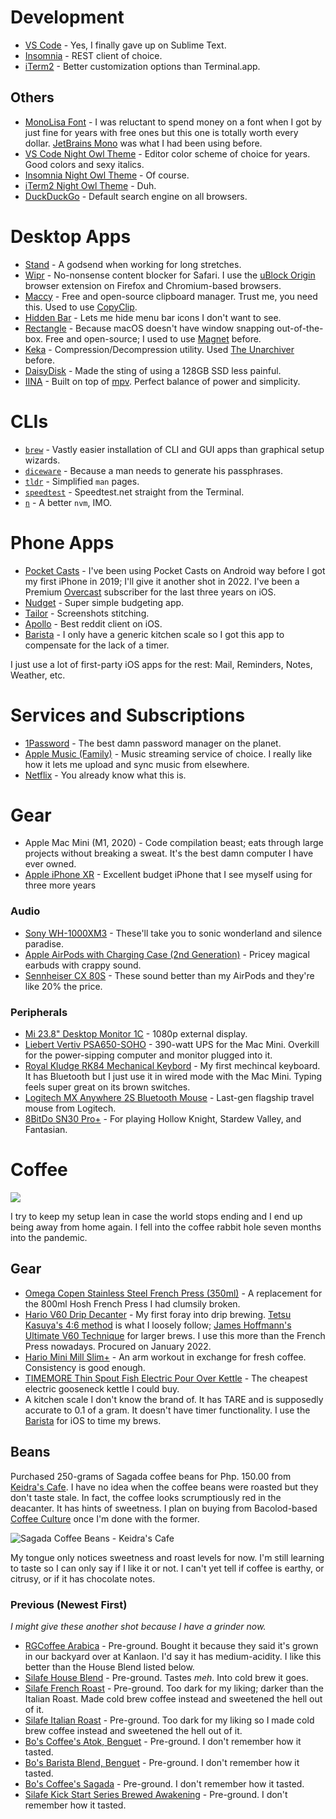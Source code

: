 # Development

- [VS Code](https://code.visualstudio.com/) - Yes, I finally gave up on Sublime Text.
- [Insomnia](https://insomnia.rest) - REST client of choice.
- [iTerm2](https://iterm2.com) - Better customization options than Terminal.app.

## Others

- [MonoLisa Font](https://monolisa.dev) - I was reluctant to spend money on a font when I got by just fine for years with free ones but this one is totally worth every dollar. [JetBrains Mono](https://www.jetbrains.com/lp/mono/) was what I had been using before.
- [VS Code Night Owl Theme](https://marketplace.visualstudio.com/items?itemName=sdras.night-owl) - Editor color scheme of choice for years. Good colors and sexy italics.
- [Insomnia Night Owl Theme](https://www.npmjs.com/package/insomnia-plugin-night-owl-theme) - Of course.
- [iTerm2 Night Owl Theme](https://github.com/nickcernis/iterm2-night-owl) - Duh.
- [DuckDuckGo](https://ddg.gg) - Default search engine on all browsers.

# Desktop Apps

- [Stand](https://getstandapp.com) - A godsend when working for long stretches.
- [Wipr](https://giorgiocalderolla.com/wipr.html) - No-nonsense content blocker for Safari. I use the [uBlock Origin](https://github.com/gorhill/uBlock) browser extension on Firefox and Chromium-based browsers.
- [Maccy](https://maccy.app) - Free and open-source clipboard manager. Trust me, you need this. Used to use [CopyClip](https://apps.apple.com/us/app/copyclip-clipboard-history/id595191960?mt=12).
- [Hidden Bar](https://github.com/dwarvesf/hidden) - Lets me hide menu bar icons I don't want to see.
- [Rectangle](https://rectangleapp.com) - Because macOS doesn't have window snapping out-of-the-box. Free and open-source; I used to use [Magnet](https://apps.apple.com/us/app/magnet/id441258766?mt=12) before.
- [Keka](https://www.keka.io) - Compression/Decompression utility. Used [The Unarchiver](https://macpaw.com/the-unarchiver) before.
- [DaisyDisk](https://daisydiskapp.com) - Made the sting of using a 128GB SSD less painful.
- [IINA](https://iina.io) - Built on top of [mpv](https://mpv.io). Perfect balance of power and simplicity.

# CLIs

- [`brew`](https://brew.sh) - Vastly easier installation of CLI and GUI apps than graphical setup wizards.
- [`diceware`](https://github.com/ulif/diceware) - Because a man needs to generate his passphrases.
- [`tldr`](https://tldr.sh) - Simplified `man` pages.
- [`speedtest`](https://github.com/sivel/speedtest-cli) - Speedtest.net straight from the Terminal.
- [`n`](https://github.com/tj/n) - A better `nvm`, IMO.

# Phone Apps

- [Pocket Casts](https://pocketcasts.com) - I've been using Pocket Casts on Android way before I got my first iPhone in 2019; I'll give it another shot in 2022. I've been a Premium [Overcast](https://overcast.fm) subscriber for the last three years on iOS.
- [Nudget](https://nudgetapp.com) - Super simple budgeting app.
- [Tailor](https://apps.apple.com/ph/app/tailor-screenshot-stitching/id926653095) - Screenshots stitching.
- [Apollo](https://apolloapp.io) - Best reddit client on iOS.
- [Barista](https://www.baristacoffeeapp.com) - I only have a generic kitchen scale so I got this app to compensate for the lack of a timer.

I just use a lot of first-party iOS apps for the rest: Mail, Reminders, Notes, Weather, etc.

# Services and Subscriptions

- [1Password](https://1password.com) - The best damn password manager on the planet.
- [Apple Music (Family)](https://www.apple.com/ph/apple-music/) - Music streaming service of choice. I really like how it lets me upload and sync music from elsewhere.
- [Netflix](https://netflix.com) - You already know what this is.

# Gear

- Apple Mac Mini (M1, 2020) - Code compilation beast; eats through large projects without breaking a sweat. It's the best damn computer I have ever owned.
- [Apple iPhone XR](/blog/iphone-xr-review) - Excellent budget iPhone that I see myself using for three more years

### Audio

- [Sony WH-1000XM3](https://www.sony.com.ph/electronics/headband-headphones/wh-1000xm3) - These'll take you to sonic wonderland and silence paradise.
- [Apple AirPods with Charging Case (2nd Generation)](https://www.apple.com/ph/airpods-2nd-generation/) - Pricey magical earbuds with crappy sound.
- [Sennheiser CX 80S](https://ph.sennheiser.com/products/cx-80s) - These sound better than my AirPods and they're like 20% the price.

### Peripherals
- [Mi 23.8" Desktop Monitor 1C](https://www.mi.com/global/mi-23.8-desktop-monitor-1c/) - 1080p external display.
- [Liebert Vertiv PSA650-SOHO](https://www.vertiv.com/en-asia/products-catalog/critical-power/uninterruptible-power-supplies-ups/psa650-soho/) - 390-watt UPS for the Mac Mini. Overkill for the power-sipping computer and monitor plugged into it.
- [Royal Kludge RK84 Mechanical Keybord](https://gameone.ph/rk-royal-kludge-rk84-tri-mode-rgb-84-keys-hot-swappable-mechanical-keyboard-black-brown.html) - My first mechincal keyboard. It has Bluetooth but I just use it in wired mode with the Mac Mini. Typing feels super great on its brown switches.
- [Logitech MX Anywhere 2S Bluetooth Mouse](https://shopee.ph/Logitech-MX-Anywhere-2S-Wireless-Mobile-Mouse-(Graphite)-(ONLINE-EXCLUSIVE)-i.55502962.1568650454) - Last-gen flagship travel mouse from Logitech.
- [8BitDo SN30 Pro+](https://www.8bitdo.com/sn30-pro-plus/) - For playing Hollow Knight, Stardew Valley, and Fantasian.

# Coffee

![](https://res.cloudinary.com/kadto/image/upload/v1643708709/cljabasa/uses/luke-porter-c4QSFL55f8k-unsplash_optmized.jpg)

I try to keep my setup lean in case the world stops ending and I end up being away from home again. I fell into the coffee rabbit hole seven months into the pandemic.

## Gear

- [Omega Copen Stainless Steel French Press (350ml)](https://omegahouseware.com.ph/products/copen-stainless-steel-french-press-with-filter-350ml-600ml) - A replacement for the 800ml Hosh French Press I had clumsily broken.
- [Hario V60 Drip Decanter](https://www.hario.com.ph/product-page/hario-v60-drip-decanter-pour-over-coffee-set) - My first foray into drip brewing. [Tetsu Kasuya's 4:6 method](https://www.youtube.com/watch?v=wmCW8xSWGZY) is what I loosely follow; [James Hoffmann's Ultimate V60 Technique](https://www.youtube.com/watch?v=AI4ynXzkSQo) for larger brews. I use this more than the French Press nowadays. Procured on January 2022.
- [Hario Mini Mill Slim+](https://www.hario.com.ph/product-page/hario-ceramic-coffee-grinder-mini-slim-plus) - An arm workout in exchange for fresh coffee. Consistency is good enough.
- [TIMEMORE Thin Spout Fish Electric Pour Over Kettle](https://www.lazada.com.ph/products/timemore-thin-spout-fish-electric-pour-over-kettle-black-600ml-i1314224070-s4796114099.html) - The cheapest electric gooseneck kettle I could buy.
- A kitchen scale I don't know the brand of. It has TARE and is supposedly accurate to 0.1 of a gram. It doesn't have timer functionality. I use the [Barista](https://www.baristacoffeeapp.com) for iOS to time my brews.

## Beans

Purchased 250-grams of Sagada coffee beans for Php. 150.00 from [Keidra's Cafe](https://goo.gl/maps/uQ99ddwj9BPM8YeS9). I have no idea when the coffee beans were roasted but they don't taste stale. In fact, the coffee looks scrumptiously red in the deacanter. It has hints of sweetness. I plan on buying from Bacolod-based [Coffee Culture](https://www.facebook.com/coffeecultureroastery/) once I'm done with the former.

![Sagada Coffee Beans - Keidra's Cafe](https://res.cloudinary.com/kadto/image/upload/v1644500589/cljabasa/uses/d9068e1185cd1b61d6b9c0b6e3b88fbe.jpg)

My tongue only notices sweetness and roast levels for now. I'm still learning to taste so I can only say if I like it or not. I can't yet tell if coffee is earthy, or citrusy, or if it has chocolate notes.

### Previous (Newest First)

_I might give these another shot because I have a grinder now._

- [RGCoffee Arabica](https://www.instagram.com/rgcoffee.ph) - Pre-ground. Bought it because they said it's grown in our backyard over at Kanlaon. I'd say it has medium-acidity. I like this better than the House Blend listed below.
- [Silafe House Blend](https://www.silcacoffee.com/portfolio-items/silcafe-house-blend/?portfolioCats=56) - Pre-ground. Tastes _meh_. Into cold brew it goes.
- [Silafe French Roast](https://shopee.ph/Silcafe-French-Roast-500g-i.235610698.4681449967) - Pre-ground. Too dark for my liking; darker than the Italian Roast. Made cold brew coffee instead and sweetened the hell out of it.
- [Silafe Italian Roast](https://shopee.ph/Silcafe-Italian-Roast-500g-i.235610698.8223994979) - Pre-ground. Too dark for my liking so I made cold brew coffee instead and sweetened the hell out of it.
- [Bo's Coffee's Atok, Benguet](https://www.boscoffee.com/products/atok-benguet) - Pre-ground. I don't remember how it tasted.
- [Bo's Barista Blend, Benguet](https://www.boscoffee.com/products/barista-blend) - Pre-ground. I don't remember how it tasted.
- [Bo's Coffee's Sagada](https://www.boscoffee.com/products/atok-benguet) - Pre-ground. I don't remember how it tasted.
- [Silafe Kick Start Series Brewed Awakening](https://www.silcacoffee.com/portfolio-items/kickstart-brewed-awakening/) - Pre-ground. I don't remember how it tasted.
